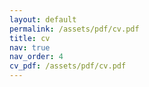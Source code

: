 ```yaml
---
layout: default
permalink: /assets/pdf/cv.pdf
title: cv
nav: true
nav_order: 4
cv_pdf: /assets/pdf/cv.pdf
---
```

